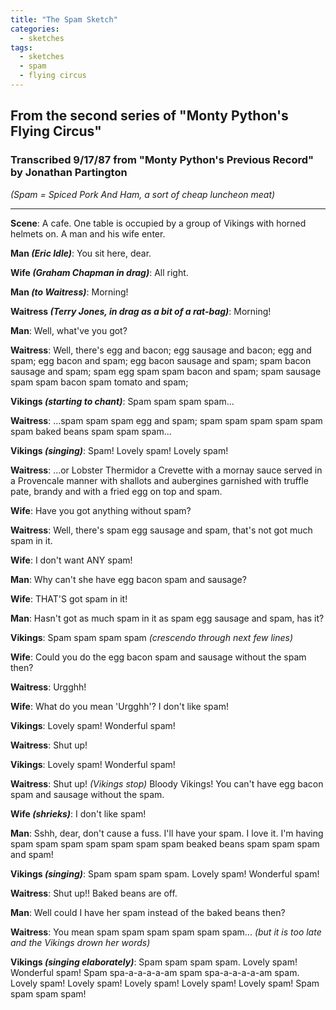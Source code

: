 ```yaml
---
title: "The Spam Sketch"
categories:
  - sketches
tags:
  - sketches
  - spam
  - flying circus
---
```


## From the second series of "Monty Python's Flying Circus"
### Transcribed 9/17/87 from "Monty Python's Previous Record" by Jonathan Partington

_(Spam = Spiced Pork And Ham, a sort of cheap luncheon meat)_

---

**Scene**:	A cafe.  One table is occupied by a group of Vikings with horned helmets on.  A man and his wife enter.
 
**Man _(Eric Idle)_**: You sit here, dear.

**Wife _(Graham Chapman in drag)_**: All right.

**Man _(to Waitress)_**: Morning!

**Waitress _(Terry Jones, in drag as a bit of a rat-bag)_**: Morning!

**Man**:	  Well, what've you got?

**Waitress**: Well, there's egg and bacon; egg sausage and bacon; egg and spam; egg bacon and spam; egg bacon sausage and spam; spam bacon sausage and spam; spam egg spam spam bacon and spam; spam sausage spam spam bacon spam tomato and spam;

**Vikings _(starting to chant)_**: Spam spam spam spam...

**Waitress**: ...spam spam spam egg and spam; spam spam spam spam spam spam baked beans spam spam spam...

**Vikings _(singing)_**:  Spam!  Lovely spam!  Lovely spam!

**Waitress**:  ...or Lobster Thermidor a Crevette with a mornay sauce served in a Provencale manner with shallots and aubergines garnished with truffle pate, brandy and with a fried egg on top and spam.

**Wife**:	  Have you got anything without spam?

**Waitress**: Well, there's spam egg sausage and spam, that's not got much spam in it.

**Wife**:	  I don't want ANY spam!

**Man**:	  Why can't she have egg bacon spam and sausage?

**Wife**:	  THAT'S got spam in it!

**Man**:	  Hasn't got as much spam in it as spam egg sausage and spam, has it?

**Vikings**:  Spam spam spam spam _(crescendo through next few lines)_

**Wife**:	  Could you do the egg bacon spam and sausage without the spam then?

**Waitress**: Urgghh!

**Wife**:	  What do you mean 'Urgghh'? I don't like spam!

**Vikings**:  Lovely spam! Wonderful spam!

**Waitress**: Shut up!

**Vikings**:  Lovely spam! Wonderful spam!

**Waitress**: Shut up!  _(Vikings stop)_ Bloody Vikings!  You can't have egg bacon spam and sausage without the spam.

**Wife _(shrieks)_**: I don't like spam!

**Man**:	  Sshh, dear, don't cause a fuss.  I'll have your spam.  I love it. I'm having spam spam spam spam spam spam spam beaked beans spam spam spam and spam!

**Vikings _(singing)_**:  Spam spam spam spam.  Lovely spam!	Wonderful spam!

**Waitress**: Shut up!! Baked beans are off.

**Man**:	  Well could I have her spam instead of the baked beans then?

**Waitress**: You mean spam spam spam spam spam spam...  _(but it is too late and the Vikings drown her words)_

**Vikings _(singing elaborately)_**:	Spam spam spam spam.  Lovely spam!  Wonderful spam!  Spam spa-a-a-a-a-am spam spa-a-a-a-a-am spam.	Lovely spam! Lovely spam!	Lovely spam!  Lovely spam!  Lovely spam!  Spam spam spam spam!